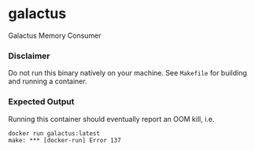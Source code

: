 # galactus
Galactus Memory Consumer

### Disclaimer
Do not run this binary natively on your machine. See `Makefile` for building and running a container.

### Expected Output
Running this container should eventually report an OOM kill, i.e.

```
docker run galactus:latest
make: *** [docker-run] Error 137
```
